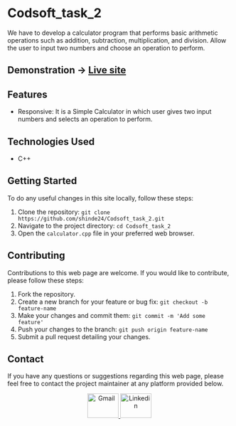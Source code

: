 # Codsoft_task_2
We have to develop a calculator program that performs basic arithmetic operations such as addition, subtraction, multiplication, and division. Allow the user to input two numbers and choose an operation to perform.

## Demonstration -> [Live site](https://shinde24.github.io/Codsoft_task_2/)

## Features

- Responsive: It is a Simple Calculator in which user gives two input numbers and selects an operation to perform.

## Technologies Used

- C++

## Getting Started

To do any useful changes in this site locally, follow these steps:

1. Clone the repository: `git clone https://github.com/shinde24/Codsoft_task_2.git`
2. Navigate to the project directory: `cd Codsoft_task_2`
3. Open the `calculator.cpp` file in your preferred web browser.


## Contributing

Contributions to this web page are welcome. If you would like to contribute, please follow these steps:

1. Fork the repository.
2. Create a new branch for your feature or bug fix: `git checkout -b feature-name`
3. Make your changes and commit them: `git commit -m 'Add some feature'`
4. Push your changes to the branch: `git push origin feature-name`
5. Submit a pull request detailing your changes.


## Contact

If you have any questions or suggestions regarding this web page, please feel free to contact the project maintainer at any platform provided below.

<div align="center">
  <a href="mailto:shindearthy2002@gmail.com" target="_blank" rel="noreferrer">
  <img src="https://cdn.worldvectorlogo.com/logos/gmail-icon-2.svg" alt="Gmail" width="70" height="55">
  </a>
  <a href="www.linkedin.com/in/sinde-arthy-niveditha-45a78322a" target="_blank" rel="noreferrer">
  <img src="https://cdn.worldvectorlogo.com/logos/linkedin-icon-2.svg" alt="Linkedin" width="70" height="55">
  </a>
</div>

